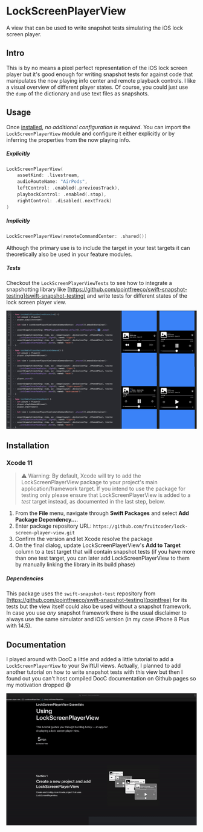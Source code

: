 # LockScreenPlayerView

A view that can be used to write snapshot tests simulating the iOS lock screen player.

## Intro

This is by no means a pixel perfect representation of the iOS lock screen player but it's good enough for writing snapshot tests for against code that manipulates the now playing info center and remote playback controls. I like a visual overview of different player states. Of course, you could just use the `dump` of the dictionary and use text files as snapshots.

## Usage

Once [installed](#installation), _no additional configuration is required_. You can import the `LockScreenPlayerView` module and configure it either explicitly or by inferring the properties from the now playing info.

##### Explicitly 

```swift
LockScreenPlayerView(
	assetKind: .livestream,
	audioRouteName: "AirPods",
	leftControl: .enabled(.previousTrack),
	playbackControl: .enabled(.stop),
	rightControl: .disabled(.nextTrack)
)
```

##### Implicitly 

```swift
LockScreenPlayerView(remoteCommandCenter: .shared())
```

Although the primary use is to include the target in your test targets it can theoretically also be used in your feature modules. 

##### Tests

Checkout the `LockScreenPlayerViewTests` to see how to integrate a snapshotting library like [https://github.com/pointfreeco/swift-snapshot-testing](swift-snapshot-testing) and write tests for different states of the lock screen player view.

![Screenshot of snapshot test code on the left and snapshot images on the right](./test-sample.png)

## Installation

### Xcode 11

> ⚠️ Warning: By default, Xcode will try to add the LockScreenPlayerView package to your project's main application/framework target. If you intend to use the package for testing only please ensure that LockScreenPlayerView is added to a _test_ target instead, as documented in the last step, below.

 1. From the **File** menu, navigate through **Swift Packages** and select **Add Package Dependency…**.
 2. Enter package repository URL: `https://github.com/fruitcoder/lock-screen-player-view.git`
 3. Confirm the version and let Xcode resolve the package
 4. On the final dialog, update LockScreenPlayerView's **Add to Target** column to a test target that will contain snapshot tests (if you have more than one test target, you can later add LockScreenPlayerView to them by manually linking the library in its build phase)

##### Dependencies

This package uses the `swift-snapshot-test` repository from [https://github.com/pointfreeco/swift-snapshot-testing](pointfree) for its tests but the view itself could also be used without a snapshot framework. In case you use *any* snapshot framework there is the usual disclaimer to always use the same simulator and iOS version (in my case iPhone 8 Plus with 14.5).

## Documentation	

I played around with DocC a little and added a little tutorial to add a `LockScreenPlayerView` to your SwiftUI views. Actually, I planned to add another tutorial on how to write snapshot tests with this view but then I found out you can't host compiled DocC documentation on Github pages so my motivation dropped 😅

![Video of scrolling through the "Using LockScreenPlayerView" tutorial](./Sources/LockScreenPlayerView/LockScreenPlayerView.docc/Resources/tutorials-art/tutorial-scroll-through.gif)
